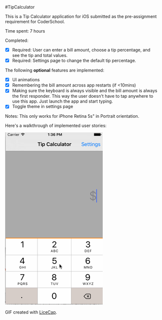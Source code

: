 #TipCalculator

This is a Tip Calculator application for iOS submitted as the pre-assignment requirement for CoderSchool.

Time spent: 7 hours

Completed:
 * [x] Required: User can enter a bill amount, choose a tip percentage, and see the tip and total values.
 * [x] Required: Settings page to change the default tip percentage.
 
 The following **optional** features are implemented:
 * [x] UI animations
 * [x] Remembering the bill amount across app restarts (if <10mins)
 * [x] Making sure the keyboard is always visible and the bill amount is always the first responder. This way the user doesn't have to tap anywhere to use this app. Just launch the app and start typing.
 * [x] Toggle theme in settings page
 
Notes:
This only works for iPhone Retina 5s" in Portrait orientation.

Here's a walkthrough of implemented user stories:

![Video Walkthrough](tips.gif)

GIF created with [LiceCap](http://www.cockos.com/licecap/).

